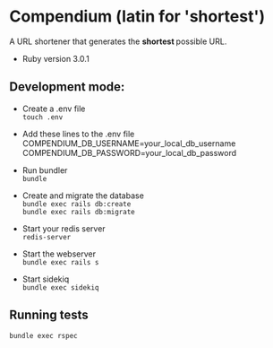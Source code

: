 # Compendium (latin for 'shortest')

  A URL shortener that generates the <b> shortest </b> possible URL.

* Ruby version 3.0.1

## Development mode:

  - Create a .env file\
  `touch .env`

  - Add these lines to the .env file\
  COMPENDIUM_DB_USERNAME=your_local_db_username\
  COMPENDIUM_DB_PASSWORD=your_local_db_password

  - Run bundler\
  `bundle`

  - Create and migrate the database\
  `bundle exec rails db:create`\
  `bundle exec rails db:migrate`

  - Start your redis server\
  `redis-server`

  - Start the webserver\
  `bundle exec rails s`
  
  - Start sidekiq\
  `bundle exec sidekiq`



## Running tests
 
 `bundle exec rspec`